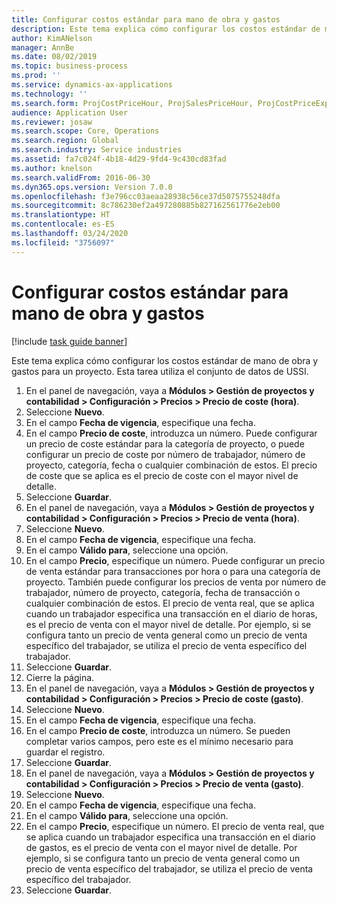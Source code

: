 ```yaml
---
title: Configurar costos estándar para mano de obra y gastos
description: Este tema explica cómo configurar los costos estándar de mano de obra y gastos para un proyecto.
author: KimANelson
manager: AnnBe
ms.date: 08/02/2019
ms.topic: business-process
ms.prod: ''
ms.service: dynamics-ax-applications
ms.technology: ''
ms.search.form: ProjCostPriceHour, ProjSalesPriceHour, ProjCostPriceExpense, ProjSalesPriceCost
audience: Application User
ms.reviewer: josaw
ms.search.scope: Core, Operations
ms.search.region: Global
ms.search.industry: Service industries
ms.assetid: fa7c024f-4b18-4d29-9fd4-9c430cd83fad
ms.author: knelson
ms.search.validFrom: 2016-06-30
ms.dyn365.ops.version: Version 7.0.0
ms.openlocfilehash: f3e796cc03aeaa28938c56ce37d5075755248dfa
ms.sourcegitcommit: 8c786230ef2a497280885b827162561776e2eb00
ms.translationtype: HT
ms.contentlocale: es-ES
ms.lasthandoff: 03/24/2020
ms.locfileid: "3756097"
---
```

# <a name="configure-standard-costs-for-labor-and-expenses"></a>Configurar costos estándar para mano de obra y gastos

[!include [task guide banner](../../includes/task-guide-banner.md)]

Este tema explica cómo configurar los costos estándar de mano de obra y gastos para un proyecto. Esta tarea utiliza el conjunto de datos de USSI.

1. En el panel de navegación, vaya a **Módulos > Gestión de proyectos y contabilidad > Configuración > Precios > Precio de coste (hora)**.
2. Seleccione **Nuevo**.
3. En el campo **Fecha de vigencia**, especifique una fecha.
4. En el campo **Precio de coste**, introduzca un número. Puede configurar un precio de coste estándar para la categoría de proyecto, o puede configurar un precio de coste por número de trabajador, número de proyecto, categoría, fecha o cualquier combinación de estos. El precio de coste que se aplica es el precio de coste con el mayor nivel de detalle.  
5. Seleccione **Guardar**.
6. En el panel de navegación, vaya a **Módulos > Gestión de proyectos y contabilidad > Configuración > Precios > Precio de venta (hora)**.
7. Seleccione **Nuevo**.
8. En el campo **Fecha de vigencia**, especifique una fecha.
9. En el campo **Válido para**, seleccione una opción.
10. En el campo **Precio**, especifique un número. Puede configurar un precio de venta estándar para transacciones por hora o para una categoría de proyecto. También puede configurar los precios de venta por número de trabajador, número de proyecto, categoría, fecha de transacción o cualquier combinación de estos. El precio de venta real, que se aplica cuando un trabajador especifica una transacción en el diario de horas, es el precio de venta con el mayor nivel de detalle. Por ejemplo, si se configura tanto un precio de venta general como un precio de venta específico del trabajador, se utiliza el precio de venta específico del trabajador.  
11. Seleccione **Guardar**.
12. Cierre la página.
13. En el panel de navegación, vaya a **Módulos > Gestión de proyectos y contabilidad > Configuración > Precios > Precio de coste (gasto)**.
14. Seleccione **Nuevo**.
15. En el campo **Fecha de vigencia**, especifique una fecha.
16. En el campo **Precio de coste**, introduzca un número. Se pueden completar varios campos, pero este es el mínimo necesario para guardar el registro.  
17. Seleccione **Guardar**.
18. En el panel de navegación, vaya a **Módulos > Gestión de proyectos y contabilidad > Configuración > Precios > Precio de venta (gasto)**.
19. Seleccione **Nuevo**.
20. En el campo **Fecha de vigencia**, especifique una fecha.
21. En el campo **Válido para**, seleccione una opción.
22. En el campo **Precio**, especifique un número. El precio de venta real, que se aplica cuando un trabajador especifica una transacción en el diario de gastos, es el precio de venta con el mayor nivel de detalle. Por ejemplo, si se configura tanto un precio de venta general como un precio de venta específico del trabajador, se utiliza el precio de venta específico del trabajador.  
23. Seleccione **Guardar**.

